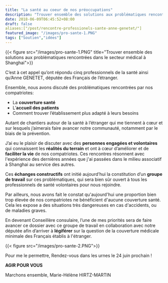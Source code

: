 ```yaml
---
title: "La santé au coeur de nos préoccupations"
description: "Trouver ensemble des solutions aux problématiques rencontrées dans le secteur médical à Shanghai"
date: 2018-06-09T06:45:52+08:00
draft: false
aliases:["/post/rencontre-professionels-sante-anne-genetet/"]
featured_image: "/images/pro-sante-1.PNG"
tags: ["Soutien","idées"]
---
```


{{< figure src="/images/pro-sante-1.PNG" title="Trouver ensemble des solutions aux problématiques rencontrées dans le secteur médical à Shanghai">}}


C’est à cet appel qu’ont répondu cinq professionnels de la santé ainsi qu’Anne GENETET, députée des Français de l’étranger.

Ensemble, nous avons discuté des problématiques rencontrées par nos compatriotes:

-	La **couverture santé**
-	L’**accueil des patients**
-	Comment trouver l’établissement plus adapté à leurs besoins 


 Autant de chantiers autour de la santé à l’étranger qui me tiennent à cœur et sur lesquels j’aimerais faire avancer notre communauté, notamment par le biais de la prévention. 

J’ai eu le plaisir de discuter avec des **personnes engagées et volontaires** qui connaissent les **réalités du terrain** et ont à cœur d’améliorer et de **faciliter la vie** de nos compatriotes. Ces rencontres résonnent avec l'expérience des dernières années que j'ai passées dans le milieu associatif à Shanghai au service des autres. 

Ces **échanges constructifs** ont initié aujourd’hui la constitution d’un **groupe de travail** sur ces problématiques, qui sera bien sûr ouvert à tous les professionnels de santé volontaires pour nous rejoindre.

Par ailleurs, nous avons fait le constat qu'aujourd'hui une proportion bien trop élevée de nos compatriotes ne bénéficient d'aucune couverture santé. Cela les expose a des situations très dangereuses en cas d'accidents, ou de maladies graves. 

En devenant Conseillère consulaire, l’une de mes priorités sera de faire avancer ce dossier avec ce groupe de travail en collaboration avec notre députée afin d’arriver à **légiférer** sur la question de la couverture médicale minimale des Français établis à l'étranger.
 
{{< figure src="/images/pro-sante-2.PNG">}}

Pour me le permettre, 
Rendez-vous dans les urnes le 24 juin prochain ! 

**AGIR POUR VOUS**

Marchons ensemble, 
Marie-Hélène HIRTZ-MARTIN 